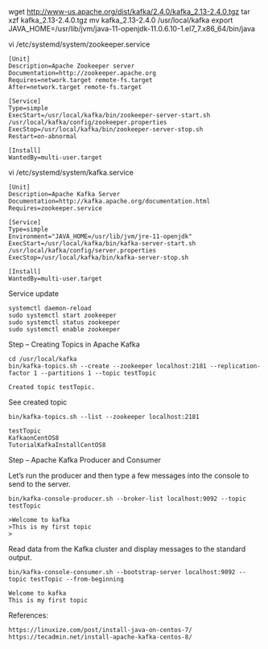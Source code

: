 


wget http://www-us.apache.org/dist/kafka/2.4.0/kafka_2.13-2.4.0.tgz
tar xzf kafka_2.13-2.4.0.tgz
mv kafka_2.13-2.4.0 /usr/local/kafka
export JAVA_HOME=/usr/lib/jvm/java-11-openjdk-11.0.6.10-1.el7_7.x86_64/bin/java




vi /etc/systemd/system/zookeeper.service

```
[Unit]
Description=Apache Zookeeper server
Documentation=http://zookeeper.apache.org
Requires=network.target remote-fs.target
After=network.target remote-fs.target

[Service]
Type=simple
ExecStart=/usr/local/kafka/bin/zookeeper-server-start.sh /usr/local/kafka/config/zookeeper.properties
ExecStop=/usr/local/kafka/bin/zookeeper-server-stop.sh
Restart=on-abnormal

[Install]
WantedBy=multi-user.target
```

vi /etc/systemd/system/kafka.service

```
[Unit]
Description=Apache Kafka Server
Documentation=http://kafka.apache.org/documentation.html
Requires=zookeeper.service

[Service]
Type=simple
Environment="JAVA_HOME=/usr/lib/jvm/jre-11-openjdk"
ExecStart=/usr/local/kafka/bin/kafka-server-start.sh /usr/local/kafka/config/server.properties
ExecStop=/usr/local/kafka/bin/kafka-server-stop.sh

[Install]
WantedBy=multi-user.target

```

Service update

    systemctl daemon-reload
    sudo systemctl start zookeeper
    sudo systemctl status zookeeper
    sudo systemctl enable zookeeper


Step – Creating Topics in Apache Kafka

    cd /usr/local/kafka
    bin/kafka-topics.sh --create --zookeeper localhost:2181 --replication-factor 1 --partitions 1 --topic testTopic

    Created topic testTopic.

See created topic

    bin/kafka-topics.sh --list --zookeeper localhost:2181

    testTopic
    KafkaonCentOS8
    TutorialKafkaInstallCentOS8

Step – Apache Kafka Producer and Consumer

Let’s run the producer and then type a few messages into the console to send to the server.

    bin/kafka-console-producer.sh --broker-list localhost:9092 --topic testTopic

    >Welcome to kafka
    >This is my first topic
    >


Read data from the Kafka cluster and display messages to the standard output.

    bin/kafka-console-consumer.sh --bootstrap-server localhost:9092 --topic testTopic --from-beginning

    Welcome to kafka
    This is my first topic


References:

    https://linuxize.com/post/install-java-on-centos-7/
    https://tecadmin.net/install-apache-kafka-centos-8/